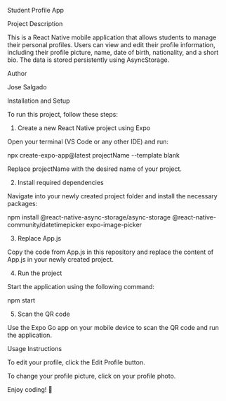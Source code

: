 Student Profile App

Project Description

This is a React Native mobile application that allows students to manage their personal profiles. Users can view and edit their profile information, including their profile picture, name, date of birth, nationality, and a short bio. The data is stored persistently using AsyncStorage.

Author

Jose Salgado

Installation and Setup

To run this project, follow these steps:

1. Create a new React Native project using Expo

Open your terminal (VS Code or any other IDE) and run:

npx create-expo-app@latest projectName --template blank

Replace projectName with the desired name of your project.

2. Install required dependencies

Navigate into your newly created project folder and install the necessary packages:

npm install @react-native-async-storage/async-storage @react-native-community/datetimepicker expo-image-picker

3. Replace App.js

Copy the code from App.js in this repository and replace the content of App.js in your newly created project.

4. Run the project

Start the application using the following command:

npm start

5. Scan the QR code

Use the Expo Go app on your mobile device to scan the QR code and run the application.

Usage Instructions

To edit your profile, click the Edit Profile button.

To change your profile picture, click on your profile photo.

Enjoy coding! 🚀

